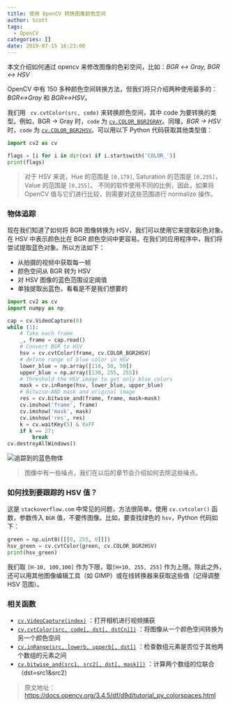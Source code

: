 ```yaml
---
title: 使用 OpenCV 转换图像颜色空间
author: Scott
tags:
  - OpenCV
categories: []
date: 2019-07-15 16:23:00
---
```

本文介绍如何通过 opencv 来修改图像的色彩空间，比如：*BGR ↔ Gray,  BGR ↔ HSV*
<!--more-->

OpenCV 中有 150 多种颜色空间转换方法，但我们将只介绍两种使用最多的：*BGR↔Gray* 和 *BGR↔HSV*。

我们用 ` cv.cvtColor(src, code)` 来转换颜色空间，其中 code 为要转换的类型。例如，BGR → Gray 时，`code` 为 [`cv.COLOR_BGR2GRAY`](https://docs.opencv.org/3.4.5/d8/d01/group__imgproc__color__conversions.html#gga4e0972be5de079fed4e3a10e24ef5ef0a353a4b8db9040165db4dacb5bcefb6ea)。同理，*BGR → HSV* 时，`code` 为 [`cv.COLOR_BGR2HSV`](https://docs.opencv.org/3.4.5/d8/d01/group__imgproc__color__conversions.html#gga4e0972be5de079fed4e3a10e24ef5ef0aa4a7f0ecf2e94150699e48c79139ee12)。可以用以下 Python 代码获取其他类型值：
```python
import cv2 as cv

flags = [i for i in dir(cv) if i.startswith('COLOR_')]
print(flags)
```


> 对于 HSV 来说，Hue 的范围是 `[0,179]`, Saturation 的范围是 `[0,255]`，Value 的范围是 `[0,255]`。 不同的软件使用不同的比例，因此，如果将 OpenCV 值与它们进行比较，则需要对这些范围进行 normalize 操作。

### 物体追踪

现在我们知道了如何将 BGR 图像转换为 HSV，我们可以使用它来提取彩色对象。在 HSV 中表示颜色比在 BGR 颜色空间中更容易。在我们的应用程序中，我们将尝试提取蓝色对象。所以方法如下：
* 从拍摄的视频中获取每一帧
* 颜色空间从  BGR 转为 HSV
* 对 HSV 图像的蓝色范围设定阈值
* 单独提取出蓝色，看看是不是我们想要的

```python
import cv2 as cv
import numpy as np

cap = cv.VideoCapture(0)
while (1):
    # Take each frame
    _, frame = cap.read()
    # Convert BGR to HSV
    hsv = cv.cvtColor(frame, cv.COLOR_BGR2HSV)
    # define range of blue color in HSV
    lower_blue = np.array([110, 50, 50])
    upper_blue = np.array([130, 255, 255])
    # Threshold the HSV image to get only blue colors
    mask = cv.inRange(hsv, lower_blue, upper_blue)
    # Bitwise-AND mask and original image
    res = cv.bitwise_and(frame, frame, mask=mask)
    cv.imshow('frame', frame)
    cv.imshow('mask', mask)
    cv.imshow('res', res)
    k = cv.waitKey(5) & 0xFF
    if k == 27:
        break
cv.destroyAllWindows()
```

![追踪到的蓝色物体](/images/pasted-17.png)

> 图像中有一些噪点，我们在以后的章节会介绍如何去除这些噪点。

### 如何找到要跟踪的 HSV 值？
这是 `stackoverflow.com` 中常见的问题，方法很简单，使用 `cv.cvtcolor()` 函数，参数传入 `BGR` 值，不要传图像。比如，要查找绿色的 `hsv`，Python 代码如下：
```python
green = np.uint8([[[0, 255, 0]]])
hsv_green = cv.cvtColor(green, cv.COLOR_BGR2HSV)
print(hsv_green)
```

我们取 `[H-10, 100,100]` 作为下限，取`[H+10, 255, 255]` 作为上限。除此之外，还可以用其他图像编辑工具（如 GIMP）或在线转换器来获取这些值（记得调整 HSV 范围）。


### 相关函数
* [`cv.VideoCapture(index)`](https://docs.opencv.org/3.4.5/d8/dfe/classcv_1_1VideoCapture.html#ad890d4783ff81f53036380bd89dd31aa) ：打开相机进行视频捕获
* [`cv.cvtColor(src, code[, dst[, dstCn]])`](https://docs.opencv.org/3.4.5/d8/d01/group__imgproc__color__conversions.html#ga397ae87e1288a81d2363b61574eb8cab) ：将图像从一个颜色空间转换为另一个颜色空间
* [`cv.inRange(src, lowerb, upperb[, dst])`](https://docs.opencv.org/3.4.5/d2/de8/group__core__array.html#ga48af0ab51e36436c5d04340e036ce981)  ：检查数组元素是否位于其他两个数组的元素之间
* [`cv.bitwise_and(src1, src2[, dst[, mask]])`](https://docs.opencv.org/3.4.5/d2/de8/group__core__array.html#ga60b4d04b251ba5eb1392c34425497e14) ：计算两个数组的位联合（dst=src1&src2）



> 原文地址：https://docs.opencv.org/3.4.5/df/d9d/tutorial_py_colorspaces.html